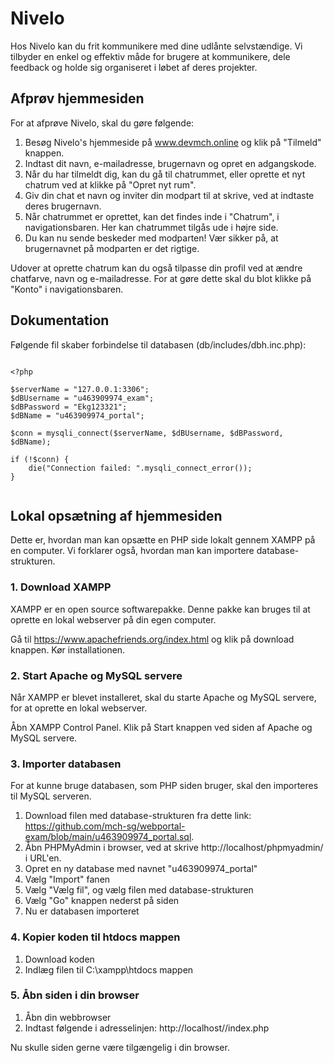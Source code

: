 # Nivelo

Hos Nivelo kan du frit kommunikere med dine udlånte selvstændige. Vi tilbyder en enkel og effektiv måde for brugere at kommunikere, dele feedback og holde sig organiseret i løbet af deres projekter.



## Afprøv hjemmesiden
For at afprøve Nivelo, skal du gøre følgende:

1. Besøg Nivelo's hjemmeside på www.devmch.online og klik på "Tilmeld" knappen.
2. Indtast dit navn, e-mailadresse, brugernavn og opret en adgangskode.
3. Når du har tilmeldt dig, kan du gå til chatrummet, eller oprette et nyt chatrum ved at klikke på "Opret nyt rum".
4. Giv din chat et navn og inviter din modpart til at skrive, ved at indtaste deres brugernavn.
5. Når chatrummet er oprettet, kan det findes inde i "Chatrum", i navigationsbaren. Her kan chatrummet tilgås ude i højre side.
6. Du kan nu sende beskeder med modparten! Vær sikker på, at brugernavnet på modparten er det rigtige.

Udover at oprette chatrum kan du også tilpasse din profil ved at ændre chatfarve, navn og e-mailadresse. For at gøre dette skal du blot klikke på "Konto" i navigationsbaren.



## Dokumentation

Følgende fil skaber forbindelse til databasen (db/includes/dbh.inc.php):

```db/includes/dbh.inc.php

<?php

$serverName = "127.0.0.1:3306";
$dBUsername = "u463909974_exam";
$dBPassword = "Ekg123321";
$dBName = "u463909974_portal";

$conn = mysqli_connect($serverName, $dBUsername, $dBPassword, $dBName);

if (!$conn) {
    die("Connection failed: ".mysqli_connect_error());
}


```



## Lokal opsætning af hjemmesiden
Dette er, hvordan man kan opsætte en PHP side lokalt gennem XAMPP på en computer. Vi forklarer også, hvordan man kan importere database-strukturen.

### 1. Download XAMPP
XAMPP er en open source softwarepakke. Denne pakke kan bruges til at oprette en lokal webserver på din egen computer.

Gå til https://www.apachefriends.org/index.html og klik på download knappen.
Kør installationen.

### 2. Start Apache og MySQL servere
Når XAMPP er blevet installeret, skal du starte Apache og MySQL servere, for at oprette en lokal webserver.

Åbn XAMPP Control Panel.
Klik på Start knappen ved siden af Apache og MySQL servere.

### 3. Importer databasen
For at kunne bruge databasen, som PHP siden bruger, skal den importeres til MySQL serveren.

1. Download filen med database-strukturen fra dette link: https://github.com/mch-sg/webportal-exam/blob/main/u463909974_portal.sql.
2. Åbn PHPMyAdmin i browser, ved at skrive http://localhost/phpmyadmin/ i URL'en.
3. Opret en ny database med navnet "u463909974_portal"
4. Vælg "Import" fanen
5. Vælg "Vælg fil", og vælg filen med database-strukturen
6. Vælg "Go" knappen nederst på siden
7. Nu er databasen importeret

### 4. Kopier koden til htdocs mappen
1. Download koden
2. Indlæg filen til C:\xampp\htdocs mappen

### 5. Åbn siden i din browser
1. Åbn din webbrowser
2. Indtast følgende i adresselinjen: http://localhost/<stien til siden>/index.php

Nu skulle siden gerne være tilgængelig i din browser.
